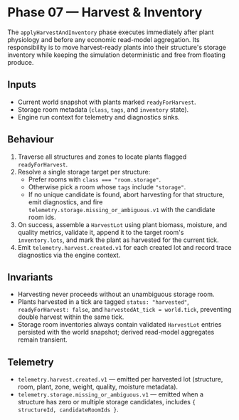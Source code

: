 # Phase 07 — Harvest & Inventory

The `applyHarvestAndInventory` phase executes immediately after plant physiology and
before any economic read-model aggregation. Its responsibility is to move harvest-ready
plants into their structure's storage inventory while keeping the simulation deterministic
and free from floating produce.

## Inputs
- Current world snapshot with plants marked `readyForHarvest`.
- Storage room metadata (`class`, `tags`, and `inventory` state).
- Engine run context for telemetry and diagnostics sinks.

## Behaviour
1. Traverse all structures and zones to locate plants flagged `readyForHarvest`.
2. Resolve a single storage target per structure:
   - Prefer rooms with `class === "room.storage"`.
   - Otherwise pick a room whose `tags` include `"storage"`.
   - If no unique candidate is found, abort harvesting for that structure, emit diagnostics,
     and fire `telemetry.storage.missing_or_ambiguous.v1` with the candidate room ids.
3. On success, assemble a `HarvestLot` using plant biomass, moisture, and quality metrics,
   validate it, append it to the target room's `inventory.lots`, and mark the plant as
   harvested for the current tick.
4. Emit `telemetry.harvest.created.v1` for each created lot and record trace diagnostics
   via the engine context.

## Invariants
- Harvesting never proceeds without an unambiguous storage room.
- Plants harvested in a tick are tagged `status: "harvested"`, `readyForHarvest: false`, and
  `harvestedAt_tick = world.tick`, preventing double harvest within the same tick.
- Storage room inventories always contain validated `HarvestLot` entries persisted with the
  world snapshot; derived read-model aggregates remain transient.

## Telemetry
- `telemetry.harvest.created.v1` — emitted per harvested lot (structure, room, plant, zone,
  weight, quality, moisture metadata).
- `telemetry.storage.missing_or_ambiguous.v1` — emitted when a structure has zero or
  multiple storage candidates, includes `{ structureId, candidateRoomIds }`.
